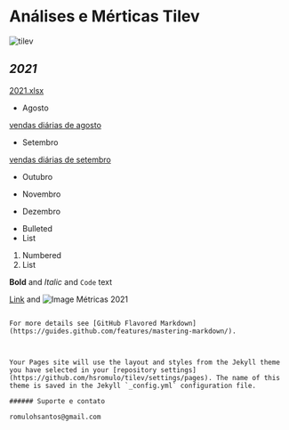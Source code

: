 # **Análises e Mérticas Tilev**
![tilev](https://user-images.githubusercontent.com/81269325/131545607-2bb50e58-303b-4a83-a6cd-14774b6a85f7.jpg)



## **_2021_**



[2021.xlsx](https://github.com/hsromulo/tilev/files/7085571/2021.xlsx)


* Agosto

[vendas diárias de agosto](https://github.com/hsromulo/tilev/files/7091820/agosto.xlsx)



* Setembro


[vendas diárias de setembro](https://github.com/hsromulo/tilev/files/7091872/setembro.xlsx)



* Outubro

* Novembro

* Dezembro




- Bulleted
- List

1. Numbered
2. List

**Bold** and _Italic_ and `Code` text

[Link](url) and ![Image](src)
Métricas 2021
```

For more details see [GitHub Flavored Markdown](https://guides.github.com/features/mastering-markdown/).



Your Pages site will use the layout and styles from the Jekyll theme you have selected in your [repository settings](https://github.com/hsromulo/tilev/settings/pages). The name of this theme is saved in the Jekyll `_config.yml` configuration file.

###### Suporte e contato

romulohsantos@gmail.com
